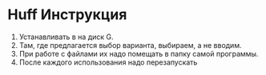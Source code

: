 # Huff Инструкция
1. Устанавливать в на диск G.
2. Там, где предлагается выбор варианта, выбираем, а не вводим.
3. При работе с файлами их надо помещать в папку самой программы.
4. После каждого использования надо перезапускать
